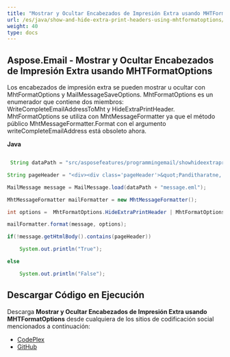 ```yaml
---
title: "Mostrar y Ocultar Encabezados de Impresión Extra usando MHTFormatOptions"
url: /es/java/show-and-hide-extra-print-headers-using-mhtformatoptions/
weight: 40
type: docs
---
```


## **Aspose.Email - Mostrar y Ocultar Encabezados de Impresión Extra usando MHTFormatOptions**
Los encabezados de impresión extra se pueden mostrar u ocultar con MhtFormatOptions y MailMessageSaveOptions. MhtFormatOptions es un enumerador que contiene dos miembros: WriteCompleteEmailAddressToMht y HideExtraPrintHeader. MhtFormatOptions se utiliza con MhtMessageFormatter ya que el método público MhtMessageFormatter.Format con el argumento writeCompleteEmailAddress está obsoleto ahora.

**Java**

```java

 String dataPath = "src/asposefeatures/programmingemail/showhideextraprintheaders/data/";

String pageHeader = "<div><div class='pageHeader'>&quot;Panditharatne, Mithra&quot; &lt;mithra.panditharatne@cibc.com&gt;<hr/></div>";

MailMessage message = MailMessage.load(dataPath + "message.eml");

MhtMessageFormatter mailFormatter = new MhtMessageFormatter();

int options =  MhtFormatOptions.HideExtraPrintHeader | MhtFormatOptions.WriteCompleteEmailAddressToMht;

mailFormatter.format(message, options);

if(!message.getHtmlBody().contains(pageHeader))

	System.out.println("True");

else

	System.out.println("False");

```
## **Descargar Código en Ejecución**
Descarga **Mostrar y Ocultar Encabezados de Impresión Extra usando MHTFormatOptions** desde cualquiera de los sitios de codificación social mencionados a continuación:

- [CodePlex](https://asposeapachepoi.codeplex.com/releases)
- [GitHub](https://github.com/aspose-email/Aspose.Email-for-Java/releases)